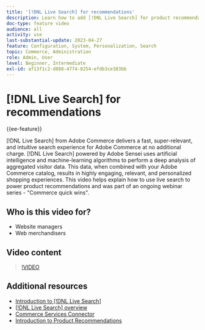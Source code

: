 ```yaml
---
title: '[!DNL Live Search] for recommendations'
description: Learn how to add [!DNL Live Search] for product recommendations to your store and produce highly engaging, relevant, and personalized shopping experiences.
doc-type: feature video
audience: all
activity: use
last-substantial-update: 2023-04-27
feature: Configuration, System, Personalization, Search
topic: Commerce, Administration
role: Admin, User
level: Beginner, Intermediate
exl-id: af13f1c2-d888-4774-8254-efdb3ce383bb
---
```

# [!DNL Live Search] for recommendations

{{ee-feature}}

[!DNL Live Search] from Adobe Commerce delivers a fast, super-relevant, and intuitive search experience for Adobe Commerce at no additional charge. [!DNL Live Search] powered by Adobe Sensei uses artificial intelligence and machine-learning algorithms to perform a deep analysis of aggregated visitor data. This data, when combined with your Adobe Commerce catalog, results in highly engaging, relevant, and personalized shopping experiences. This video helps explain how to use live search to power product recommendations and was part of an ongoing webinar series - "Commerce quick wins".

## Who is this video for?

- Website managers
- Web merchandisers

## Video content

>[!VIDEO](https://video.tv.adobe.com/v/3412586?quality=12&learn=on)


## Additional resources

- [Introduction to [!DNL Live Search]](https://experienceleague.adobe.com/docs/commerce-learn/tutorials/marketing/live-search.html)
- [[!DNL Live Search] overview](https://experienceleague.adobe.com/docs/commerce-merchant-services/live-search/overview.html)
- [Commerce Services Connector](https://experienceleague.adobe.com/docs/commerce-merchant-services/user-guides/integration-services/saas.html)
- [Introduction to Product Recommendations](https://experienceleague.adobe.com/docs/commerce-merchant-services/product-recommendations/overview.html)
